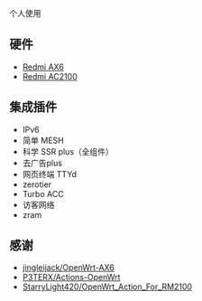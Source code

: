 个人使用

## 硬件

- [Redmi AX6](https://openwrt.org/inbox/toh/xiaomi/xiaomi_redmi_ax6_ax3000)
- [Redmi AC2100](https://openwrt.org/toh/xiaomi/xiaomi_redmi_router_ac2100)

## 集成插件

- IPv6
- 简单 MESH
- 科学 SSR plus（全组件）
- 去广告plus
- 网页终端 TTYd
- zerotier
- Turbo ACC
- 访客网络
- zram

## 感谢 

- [jingleijack/OpenWrt-AX6](https://github.com/jingleijack/OpenWrt-AX6)
- [P3TERX/Actions-OpenWrt](https://github.com/P3TERX/Actions-OpenWrt)
- [StarryLight420/OpenWrt_Action_For_RM2100](https://github.com/StarryLight420/OpenWrt_Action_For_RM2100/)